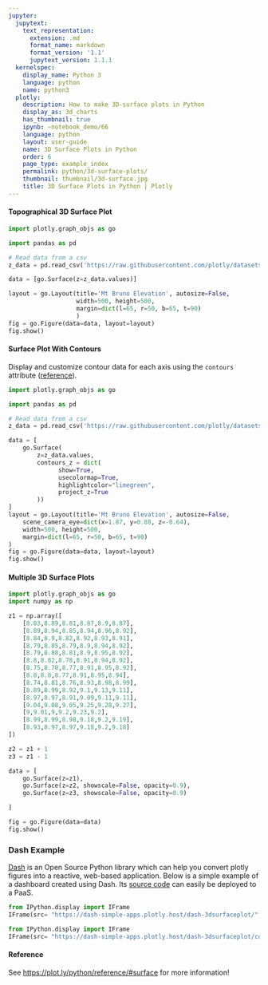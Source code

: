 ```yaml
---
jupyter:
  jupytext:
    text_representation:
      extension: .md
      format_name: markdown
      format_version: '1.1'
      jupytext_version: 1.1.1
  kernelspec:
    display_name: Python 3
    language: python
    name: python3
  plotly:
    description: How to make 3D-surface plots in Python
    display_as: 3d_charts
    has_thumbnail: true
    ipynb: ~notebook_demo/66
    language: python
    layout: user-guide
    name: 3D Surface Plots in Python
    order: 6
    page_type: example_index
    permalink: python/3d-surface-plots/
    thumbnail: thumbnail/3d-surface.jpg
    title: 3D Surface Plots in Python | Plotly
---
```


#### Topographical 3D Surface Plot

```python
import plotly.graph_objs as go

import pandas as pd

# Read data from a csv
z_data = pd.read_csv('https://raw.githubusercontent.com/plotly/datasets/master/api_docs/mt_bruno_elevation.csv')

data = [go.Surface(z=z_data.values)]

layout = go.Layout(title='Mt Bruno Elevation', autosize=False,
                   width=500, height=500,
                   margin=dict(l=65, r=50, b=65, t=90)
                   )
fig = go.Figure(data=data, layout=layout)
fig.show()
```

#### Surface Plot With Contours


Display and customize contour data for each axis using the `contours` attribute ([reference](plot.ly/python/reference/#surface-contours)).

```python
import plotly.graph_objs as go

import pandas as pd

# Read data from a csv
z_data = pd.read_csv('https://raw.githubusercontent.com/plotly/datasets/master/api_docs/mt_bruno_elevation.csv')

data = [
    go.Surface(
        z=z_data.values,
        contours_z = dict(
              show=True,
              usecolormap=True,
              highlightcolor="limegreen",
              project_z=True
        ))
]
layout = go.Layout(title='Mt Bruno Elevation', autosize=False,
    scene_camera_eye=dict(x=1.87, y=0.88, z=-0.64),
    width=500, height=500,
    margin=dict(l=65, r=50, b=65, t=90)
)
fig = go.Figure(data=data, layout=layout)
fig.show()
```

#### Multiple 3D Surface Plots

```python
import plotly.graph_objs as go
import numpy as np

z1 = np.array([
    [8.83,8.89,8.81,8.87,8.9,8.87],
    [8.89,8.94,8.85,8.94,8.96,8.92],
    [8.84,8.9,8.82,8.92,8.93,8.91],
    [8.79,8.85,8.79,8.9,8.94,8.92],
    [8.79,8.88,8.81,8.9,8.95,8.92],
    [8.8,8.82,8.78,8.91,8.94,8.92],
    [8.75,8.78,8.77,8.91,8.95,8.92],
    [8.8,8.8,8.77,8.91,8.95,8.94],
    [8.74,8.81,8.76,8.93,8.98,8.99],
    [8.89,8.99,8.92,9.1,9.13,9.11],
    [8.97,8.97,8.91,9.09,9.11,9.11],
    [9.04,9.08,9.05,9.25,9.28,9.27],
    [9,9.01,9,9.2,9.23,9.2],
    [8.99,8.99,8.98,9.18,9.2,9.19],
    [8.93,8.97,8.97,9.18,9.2,9.18]
])

z2 = z1 + 1
z3 = z1 - 1

data = [
    go.Surface(z=z1),
    go.Surface(z=z2, showscale=False, opacity=0.9),
    go.Surface(z=z3, showscale=False, opacity=0.9)

]

fig = go.Figure(data=data)
fig.show()
```

### Dash Example


[Dash](https://plot.ly/products/dash/) is an Open Source Python library which can help you convert plotly figures into a reactive, web-based application. Below is a simple example of a dashboard created using Dash. Its [source code](https://github.com/plotly/simple-example-chart-apps/tree/master/dash-3dsurfaceplot) can easily be deployed to a PaaS.

```python
from IPython.display import IFrame
IFrame(src= "https://dash-simple-apps.plotly.host/dash-3dsurfaceplot/", width="100%", height=950 ,frameBorder="0")
```

```python
from IPython.display import IFrame
IFrame(src= "https://dash-simple-apps.plotly.host/dash-3dsurfaceplot/code", width="100%", height=500 ,frameBorder="0")
```

#### Reference


See https://plot.ly/python/reference/#surface for more information!

